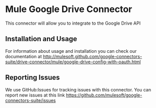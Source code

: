 Mule Google Drive Connector
=========================

This connector will allow you to integrate to the Google Drive API

Installation and Usage
----------------------

For information about usage and installation you can check our documentation at http://mulesoft.github.com/google-connectors-suite/drive-connector/mule/google-drive-config-with-oauth.html

Reporting Issues
----------------

We use GitHub:Issues for tracking issues with this connector. You can report new issues at this link https://github.com/mulesoft/google-connectors-suite/issues